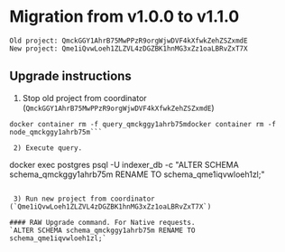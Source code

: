 # Migration from v1.0.0 to v1.1.0
```
Old project: QmckGGY1AhrB75MwPPzR9orgWjwDVF4kXfwkZehZSZxmdE
New project: Qme1iQvwLoeh1ZLZVL4zDGZBK1hnMG3xZz1oaLBRvZxT7X
```


## Upgrade instructions
 1) Stop old project from coordinator (`QmckGGY1AhrB75MwPPzR9orgWjwDVF4kXfwkZehZSZxmdE`)
```
docker container rm -f query_qmckggy1ahrb75mdocker container rm -f node_qmckggy1ahrb75m```

 2) Execute query.

```
docker exec postgres psql -U indexer_db -c "ALTER SCHEMA schema_qmckggy1ahrb75m RENAME TO schema_qme1iqvwloeh1zl;"
```

 3) Run new project from coordinator (`Qme1iQvwLoeh1ZLZVL4zDGZBK1hnMG3xZz1oaLBRvZxT7X`)

#### RAW Upgrade command. For Native requests.
`ALTER SCHEMA schema_qmckggy1ahrb75m RENAME TO schema_qme1iqvwloeh1zl;`
